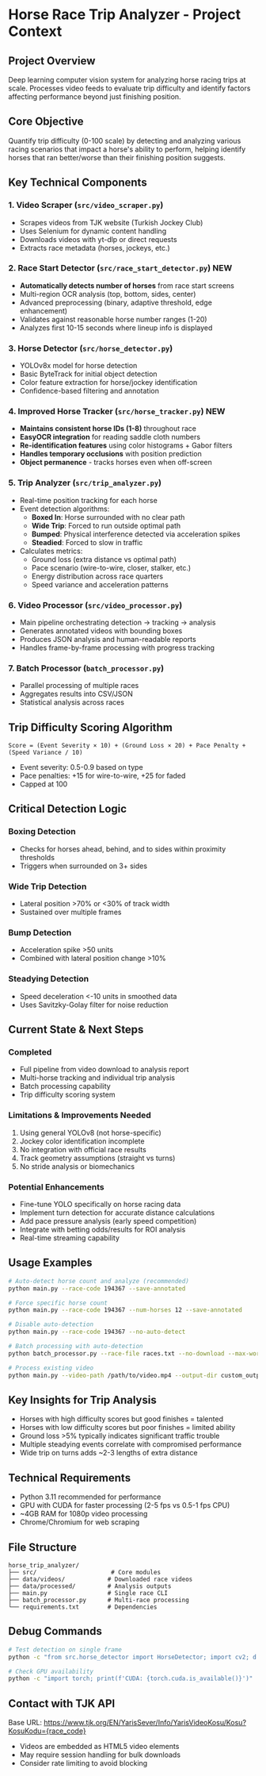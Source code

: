 # Horse Race Trip Analyzer - Project Context

## Project Overview
Deep learning computer vision system for analyzing horse racing trips at scale. Processes video feeds to evaluate trip difficulty and identify factors affecting performance beyond just finishing position.

## Core Objective
Quantify trip difficulty (0-100 scale) by detecting and analyzing various racing scenarios that impact a horse's ability to perform, helping identify horses that ran better/worse than their finishing position suggests.

## Key Technical Components

### 1. Video Scraper (`src/video_scraper.py`)
- Scrapes videos from TJK website (Turkish Jockey Club)
- Uses Selenium for dynamic content handling
- Downloads videos with yt-dlp or direct requests
- Extracts race metadata (horses, jockeys, etc.)

### 2. Race Start Detector (`src/race_start_detector.py`) **NEW**
- **Automatically detects number of horses** from race start screens
- Multi-region OCR analysis (top, bottom, sides, center)
- Advanced preprocessing (binary, adaptive threshold, edge enhancement)
- Validates against reasonable horse number ranges (1-20)
- Analyzes first 10-15 seconds where lineup info is displayed

### 3. Horse Detector (`src/horse_detector.py`)
- YOLOv8x model for horse detection
- Basic ByteTrack for initial object detection
- Color feature extraction for horse/jockey identification
- Confidence-based filtering and annotation

### 4. Improved Horse Tracker (`src/horse_tracker.py`) **NEW**
- **Maintains consistent horse IDs (1-8)** throughout race
- **EasyOCR integration** for reading saddle cloth numbers
- **Re-identification features** using color histograms + Gabor filters
- **Handles temporary occlusions** with position prediction
- **Object permanence** - tracks horses even when off-screen

### 5. Trip Analyzer (`src/trip_analyzer.py`)
- Real-time position tracking for each horse
- Event detection algorithms:
  - **Boxed In**: Horse surrounded with no clear path
  - **Wide Trip**: Forced to run outside optimal path
  - **Bumped**: Physical interference detected via acceleration spikes
  - **Steadied**: Forced to slow in traffic
- Calculates metrics:
  - Ground loss (extra distance vs optimal path)
  - Pace scenario (wire-to-wire, closer, stalker, etc.)
  - Energy distribution across race quarters
  - Speed variance and acceleration patterns

### 6. Video Processor (`src/video_processor.py`)
- Main pipeline orchestrating detection → tracking → analysis
- Generates annotated videos with bounding boxes
- Produces JSON analysis and human-readable reports
- Handles frame-by-frame processing with progress tracking

### 7. Batch Processor (`batch_processor.py`)
- Parallel processing of multiple races
- Aggregates results into CSV/JSON
- Statistical analysis across races

## Trip Difficulty Scoring Algorithm

```
Score = (Event Severity × 10) + (Ground Loss × 20) + Pace Penalty + (Speed Variance / 10)
```

- Event severity: 0.5-0.9 based on type
- Pace penalties: +15 for wire-to-wire, +25 for faded
- Capped at 100

## Critical Detection Logic

### Boxing Detection
- Checks for horses ahead, behind, and to sides within proximity thresholds
- Triggers when surrounded on 3+ sides

### Wide Trip Detection
- Lateral position >70% or <30% of track width
- Sustained over multiple frames

### Bump Detection
- Acceleration spike >50 units
- Combined with lateral position change >10%

### Steadying Detection
- Speed deceleration <-10 units in smoothed data
- Uses Savitzky-Golay filter for noise reduction

## Current State & Next Steps

### Completed
- Full pipeline from video download to analysis report
- Multi-horse tracking and individual trip analysis
- Batch processing capability
- Trip difficulty scoring system

### Limitations & Improvements Needed
1. Using general YOLOv8 (not horse-specific)
2. Jockey color identification incomplete
3. No integration with official race results
4. Track geometry assumptions (straight vs turns)
5. No stride analysis or biomechanics

### Potential Enhancements
- Fine-tune YOLO specifically on horse racing data
- Implement turn detection for accurate distance calculations
- Add pace pressure analysis (early speed competition)
- Integrate with betting odds/results for ROI analysis
- Real-time streaming capability

## Usage Examples

```bash
# Auto-detect horse count and analyze (recommended)
python main.py --race-code 194367 --save-annotated

# Force specific horse count
python main.py --race-code 194367 --num-horses 12 --save-annotated

# Disable auto-detection
python main.py --race-code 194367 --no-auto-detect

# Batch processing with auto-detection
python batch_processor.py --race-file races.txt --no-download --max-workers 4

# Process existing video
python main.py --video-path /path/to/video.mp4 --output-dir custom_output/
```

## Key Insights for Trip Analysis
- Horses with high difficulty scores but good finishes = talented
- Horses with low difficulty scores but poor finishes = limited ability
- Ground loss >5% typically indicates significant traffic trouble
- Multiple steadying events correlate with compromised performance
- Wide trip on turns adds ~2-3 lengths of extra distance

## Technical Requirements
- Python 3.11 recommended for performance
- GPU with CUDA for faster processing (2-5 fps vs 0.5-1 fps CPU)
- ~4GB RAM for 1080p video processing
- Chrome/Chromium for web scraping

## File Structure
```
horse_trip_analyzer/
├── src/                     # Core modules
├── data/videos/            # Downloaded race videos  
├── data/processed/         # Analysis outputs
├── main.py                 # Single race CLI
├── batch_processor.py      # Multi-race processing
└── requirements.txt        # Dependencies
```

## Debug Commands
```bash
# Test detection on single frame
python -c "from src.horse_detector import HorseDetector; import cv2; d = HorseDetector(); frame = cv2.imread('test.jpg'); print(d.detect_horses(frame))"

# Check GPU availability
python -c "import torch; print(f'CUDA: {torch.cuda.is_available()}')"
```

## Contact with TJK API
Base URL: https://www.tjk.org/EN/YarisSever/Info/YarisVideoKosu/Kosu?KosuKodu={race_code}
- Videos are embedded as HTML5 video elements
- May require session handling for bulk downloads
- Consider rate limiting to avoid blocking